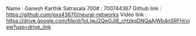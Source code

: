Name : Ganesh Karthik Satrasala
700# : 700744367
Github link : https://github.com/gxs43670/neural-networks
Video link : https://drive.google.com/file/d/1oLlwJ2QeGJl8_cHzkqDNQaAjWb4nSRFH/view?usp=drive_link
